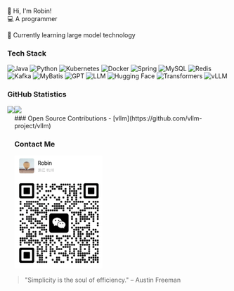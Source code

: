 👋 Hi, I'm Robin!<br>
💻 A programmer<br>

🌱 Currently learning large model technology

### Tech Stack
![Java](https://img.shields.io/badge/-Java-007396?logo=java&logoColor=white)
![Python](https://img.shields.io/badge/-Python-3776AB?logo=python&logoColor=white)
![Kubernetes](https://img.shields.io/badge/-Kubernetes-326CE5?logo=kubernetes&logoColor=white)
![Docker](https://img.shields.io/badge/-Docker-2496ED?logo=docker&logoColor=white)
![Spring](https://img.shields.io/badge/-Spring-6DB33F?logo=spring&logoColor=white)
![MySQL](https://img.shields.io/badge/-MySQL-4479A1?logo=mysql&logoColor=white)
![Redis](https://img.shields.io/badge/-Redis-DC382D?logo=redis&logoColor=white)
![Kafka](https://img.shields.io/badge/-Kafka-231F20?logo=apache-kafka&logoColor=white)
![MyBatis](https://img.shields.io/badge/-MyBatis-000000?logo=mybatis&logoColor=white) 
![GPT](https://img.shields.io/badge/GPT-OpenAI-412991?logo=openai&logoColor=white)
![LLM](https://img.shields.io/badge/LLM-Large%20Language%20Model-FFA500)
![Hugging Face](https://img.shields.io/badge/Hugging%20Face-FFD43B?logo=huggingface&logoColor=black)
![Transformers](https://img.shields.io/badge/Transformers-PyTorch-EE4C2C?logo=pytorch&logoColor=white)
![vLLM](https://img.shields.io/badge/vLLM-Efficient%20LLM%20Inference-FFA500?logo=python&logoColor=white)
<br>

<!-- ![Top Languages](https://github-readme-stats.vercel.app/api/top-langs/?username=WangErXiao&layout=compact&theme=radical) -->

### GitHub Statistics 
<div>
  <img height="165" align="left" src="https://github-readme-stats.vercel.app/api?username=WangErXiao&count_private=true&include_all_commits=true&show_icons=true&theme=radical" />
  <img height="165" src="https://github-readme-stats.vercel.app/api/top-langs/?username=WangErXiao&layout=compact&theme=radical" />
</div>
<!-- ![GitHub Stats](https://github-readme-stats.vercel.app/api?username=WangErXiao&show_icons=true&theme=radical) -->
<!-- ![Trophy](https://github-profile-trophy.vercel.app/?username=WangErXiao&theme=dark) -->
### Open Source Contributions 
- [vllm](https://github.com/vllm-project/vllm) 

### Contact Me
<img src="./images/Wechat.png" alt="Wechat:RoYaoRoYao" width="200" />

> "Simplicity is the soul of efficiency." – Austin Freeman